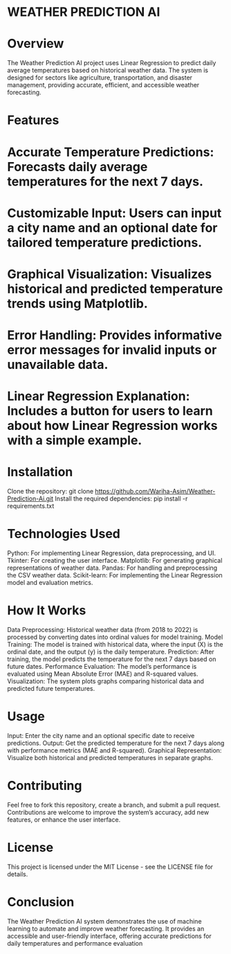 # WEATHER PREDICTION AI
# Overview
The Weather Prediction AI project uses Linear Regression to predict daily average temperatures based on historical weather data. The system is designed for sectors like agriculture, transportation, and disaster management, providing accurate, efficient, and accessible weather forecasting.
# Features
# Accurate Temperature Predictions: Forecasts daily average temperatures for the next 7 days.
# Customizable Input: Users can input a city name and an optional date for tailored temperature predictions.
# Graphical Visualization: Visualizes historical and predicted temperature trends using Matplotlib.
# Error Handling: Provides informative error messages for invalid inputs or unavailable data.
# Linear Regression Explanation: Includes a button for users to learn about how Linear Regression works with a simple example.
# Installation
Clone the repository: git clone https://github.com/Wariha-Asim/Weather-Prediction-Ai.git
Install the required dependencies: pip install -r requirements.txt
# Technologies Used
Python: For implementing Linear Regression, data preprocessing, and UI.
Tkinter: For creating the user interface.
Matplotlib: For generating graphical representations of weather data.
Pandas: For handling and preprocessing the CSV weather data.
Scikit-learn: For implementing the Linear Regression model and evaluation metrics.
# How It Works
Data Preprocessing: Historical weather data (from 2018 to 2022) is processed by converting dates into ordinal values for model training.
Model Training: The model is trained with historical data, where the input (X) is the ordinal date, and the output (y) is the daily temperature.
Prediction: After training, the model predicts the temperature for the next 7 days based on future dates.
Performance Evaluation: The model’s performance is evaluated using Mean Absolute Error (MAE) and R-squared values.
Visualization: The system plots graphs comparing historical data and predicted future temperatures.
# Usage
Input: Enter the city name and an optional specific date to receive predictions.
Output: Get the predicted temperature for the next 7 days along with performance metrics (MAE and R-squared).
Graphical Representation: Visualize both historical and predicted temperatures in separate graphs.
# Contributing
Feel free to fork this repository, create a branch, and submit a pull request. Contributions are welcome to improve the system’s accuracy, add new features, or enhance the user interface.

# License
This project is licensed under the MIT License - see the LICENSE file for details.

# Conclusion
The Weather Prediction AI system demonstrates the use of machine learning to automate and improve weather forecasting. It provides an accessible and user-friendly interface, offering accurate predictions for daily temperatures and performance evaluation
